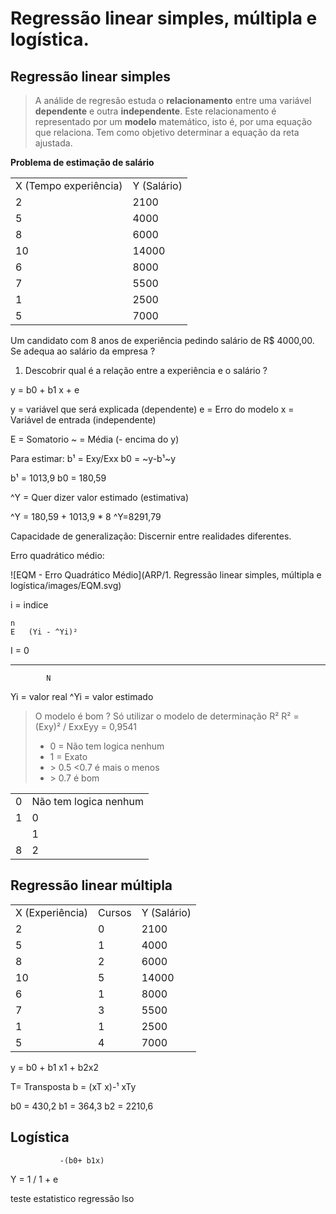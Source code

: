 # Regressão linear simples, múltipla e logística.

## Regressão linear simples


> A análide de regresão estuda o **relacionamento** entre uma variável
> **dependente** e outra **independente**. Este relacionamento é
> representado por um **modelo** matemático, isto é, por uma equação que
> relaciona. Tem como objetivo determinar a equação da reta ajustada.


__Problema de estimação de salário__

<table>
    <tr><td>X (Tempo experiência)</td><td>Y (Salário)</td></tr>
    <tr><td>2</td><td>2100</td></tr>
    <tr><td>5</td><td>4000</td></tr>
    <tr><td>8</td><td>6000</td></tr>
    <tr><td>10</td><td>14000</td></tr>
    <tr><td>6</td><td>8000</td></tr>
    <tr><td>7</td><td>5500</td></tr>
    <tr><td>1</td><td>2500</td></tr>
    <tr><td>5</td><td>7000</td></tr>
</table>

Um candidato com 8 anos de experiência pedindo salário de R$ 4000,00. Se
adequa ao salário da empresa ?

1. Descobrir qual é a relação entre a experiência e o salário ?

y = b0 + b1 x + e

y = variável que será explicada (dependente) e = Erro do modelo x =
Variável de entrada (independente)


E = Somatorio ~ = Média (- encima do y)

Para estimar: b¹ = Exy/Exx b0 = ~y-b¹~y

b¹ = 1013,9 b0 = 180,59

^Y = Quer dizer valor estimado (estimativa)

^Y = 180,59 + 1013,9 * 8 ^Y=8291,79

Capacidade de generalização: Discernir entre realidades diferentes.

Erro quadrático médio:

![EQM - Erro Quadrático Médio](ARP/1. Regressão linear simples, múltipla e
logística/images/EQM.svg)


i = indice

    n
    E   (Yi - ^Yi)²

I = 0

  --------------------

            N

Yi = valor real ^Yi = valor estimado

> O modelo é bom ? Só utilizar o modelo de determinação R² R² = (Exy)² /
> ExxEyy = 0,9541
> * 0 = Não tem logica nenhum
> * 1 = Exato
> * \> 0.5 <0.7 é mais o menos
> * \> 0.7 é bom

<table>
    <tr><td>0</td><td>Não tem logica nenhum</td>
    <tr><td>1</td><td>0</td>
    <tr><td></td><td>1</td>
    <tr><td>8</td><td>2</td>
</table>


## Regressão linear múltipla

<table>
    <tr><td>X (Experiência)</td><td>Cursos</td><td>Y (Salário)</td></tr>
    <tr><td>2</td><td>0</td><td>2100</td></tr>
    <tr><td>5</td><td>1</td><td>4000</td></tr>
    <tr><td>8</td><td>2</td><td>6000</td></tr>
    <tr><td>10</td><td>5</td><td>14000</td></tr>
    <tr><td>6</td><td>1</td><td>8000</td></tr>
    <tr><td>7</td><td>3</td><td>5500</td></tr>
    <tr><td>1</td><td>1</td><td>2500</td></tr>
    <tr><td>5</td><td>4</td><td>7000</td></tr>
</table>

y = b0 + b1 x1 + b2x2

T= Transposta b = (xT x)-¹ xTy

b0 = 430,2 b1 = 364,3 b2 = 2210,6

## Logística

               -(b0+ b1x)

Y = 1 / 1 + e


teste estatistico regressão lso

